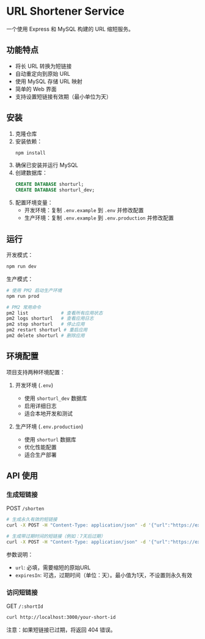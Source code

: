 # URL Shortener Service

一个使用 Express 和 MySQL 构建的 URL 缩短服务。

## 功能特点

- 将长 URL 转换为短链接
- 自动重定向到原始 URL
- 使用 MySQL 存储 URL 映射
- 简单的 Web 界面
- 支持设置短链接有效期（最小单位为天）

## 安装

1. 克隆仓库
2. 安装依赖：
   ```bash
   npm install
   ```
3. 确保已安装并运行 MySQL
4. 创建数据库：
   ```sql
   CREATE DATABASE shorturl;
   CREATE DATABASE shorturl_dev;
   ```
5. 配置环境变量：
   - 开发环境：复制 `.env.example` 到 `.env` 并修改配置
   - 生产环境：复制 `.env.example` 到 `.env.production` 并修改配置

## 运行

开发模式：
```bash
npm run dev
```

生产模式：
```bash
# 使用 PM2 启动生产环境
npm run prod

# PM2 常用命令
pm2 list            # 查看所有应用状态
pm2 logs shorturl   # 查看应用日志
pm2 stop shorturl   # 停止应用
pm2 restart shorturl # 重启应用
pm2 delete shorturl # 删除应用
```

## 环境配置

项目支持两种环境配置：

1. 开发环境 (`.env`)
   - 使用 `shorturl_dev` 数据库
   - 启用详细日志
   - 适合本地开发和测试

2. 生产环境 (`.env.production`)
   - 使用 `shorturl` 数据库
   - 优化性能配置
   - 适合生产部署

## API 使用

### 生成短链接

POST `/shorten`
```bash
# 生成永久有效的短链接
curl -X POST -H "Content-Type: application/json" -d '{"url":"https://example.com"}' http://localhost:3000/shorten

# 生成带过期时间的短链接（例如：7天后过期）
curl -X POST -H "Content-Type: application/json" -d '{"url":"https://example.com", "expiresIn": 7}' http://localhost:3000/shorten
```

参数说明：
- `url`: 必填，需要缩短的原始URL
- `expiresIn`: 可选，过期时间（单位：天）。最小值为1天，不设置则永久有效

### 访问短链接

GET `/:shortId`
```bash
curl http://localhost:3000/your-short-id
```

注意：如果短链接已过期，将返回 404 错误。
